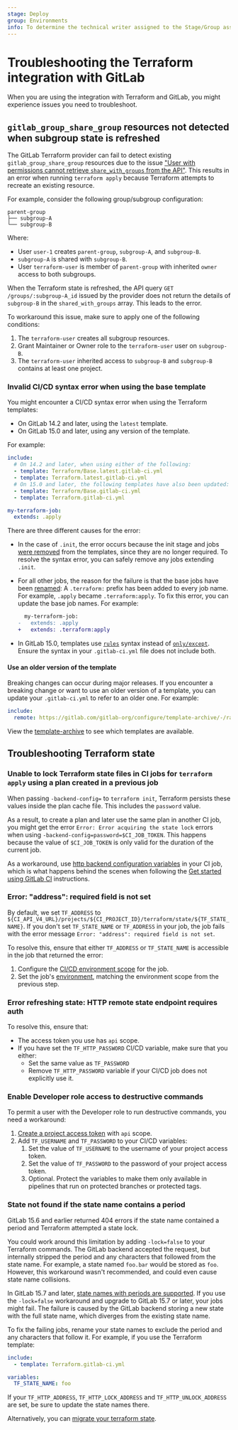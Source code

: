 ```yaml
---
stage: Deploy
group: Environments
info: To determine the technical writer assigned to the Stage/Group associated with this page, see https://handbook.gitlab.com/handbook/product/ux/technical-writing/#assignments
---
```


# Troubleshooting the Terraform integration with GitLab

When you are using the integration with Terraform and GitLab, you might experience issues you need to troubleshoot.

## `gitlab_group_share_group` resources not detected when subgroup state is refreshed

The GitLab Terraform provider can fail to detect existing `gitlab_group_share_group` resources
due to the issue ["User with permissions cannot retrieve `share_with_groups` from the API"](https://gitlab.com/gitlab-org/gitlab/-/issues/328428).
This results in an error when running `terraform apply` because Terraform attempts to recreate an
existing resource.

For example, consider the following group/subgroup configuration:

```plaintext
parent-group
├── subgroup-A
└── subgroup-B
```

Where:

- User `user-1` creates `parent-group`, `subgroup-A`, and `subgroup-B`.
- `subgroup-A` is shared with `subgroup-B`.
- User `terraform-user` is member of `parent-group` with inherited `owner` access to both subgroups.

When the Terraform state is refreshed, the API query `GET /groups/:subgroup-A_id` issued by the provider does not return the
details of `subgroup-B` in the `shared_with_groups` array. This leads to the error.

To workaround this issue, make sure to apply one of the following conditions:

1. The `terraform-user` creates all subgroup resources.
1. Grant Maintainer or Owner role to the `terraform-user` user on `subgroup-B`.
1. The `terraform-user` inherited access to `subgroup-B` and `subgroup-B` contains at least one project.

### Invalid CI/CD syntax error when using the base template

You might encounter a CI/CD syntax error when using the Terraform templates:

- On GitLab 14.2 and later, using the `latest` template.
- On GitLab 15.0 and later, using any version of the template.

For example:

```yaml
include:
  # On 14.2 and later, when using either of the following:
  - template: Terraform/Base.latest.gitlab-ci.yml
  - template: Terraform.latest.gitlab-ci.yml
  # On 15.0 and later, the following templates have also been updated:
  - template: Terraform/Base.gitlab-ci.yml
  - template: Terraform.gitlab-ci.yml

my-terraform-job:
  extends: .apply
```

There are three different causes for the error:

- In the case of `.init`, the error occurs because the init stage and jobs [were removed](https://gitlab.com/gitlab-org/gitlab/-/merge_requests/71188) from the templates, since they are no longer required. To resolve the syntax error, you can safely remove any jobs extending `.init`.
- For all other jobs, the reason for the failure is that the base jobs have been [renamed](https://gitlab.com/gitlab-org/gitlab/-/merge_requests/67719): A `.terraform:` prefix has been added to every job name. For example, `.apply` became `.terraform:apply`. To fix this error, you can update the base job names. For example:

  ```diff
    my-terraform-job:
  -   extends: .apply
  +   extends: .terraform:apply
  ```

- In GitLab 15.0, templates use [`rules`](../../../ci/yaml/index.md#rules) syntax
  instead of [`only/except`](../../../ci/yaml/index.md#only--except).
  Ensure the syntax in your `.gitlab-ci.yml` file does not include both.

#### Use an older version of the template

Breaking changes can occur during major releases. If you encounter a breaking change or want to use an older version of a template, you can update your `.gitlab-ci.yml` to refer to an older one. For example:

```yaml
include:
  remote: https://gitlab.com/gitlab-org/configure/template-archive/-/raw/main/14-10/Terraform.gitlab-ci.yml
```

View the [template-archive](https://gitlab.com/gitlab-org/configure/template-archive) to see which templates are available.

## Troubleshooting Terraform state

### Unable to lock Terraform state files in CI jobs for `terraform apply` using a plan created in a previous job

When passing `-backend-config=` to `terraform init`, Terraform persists these values inside the plan
cache file. This includes the `password` value.

As a result, to create a plan and later use the same plan in another CI job, you might get the error
`Error: Error acquiring the state lock` errors when using `-backend-config=password=$CI_JOB_TOKEN`.
This happens because the value of `$CI_JOB_TOKEN` is only valid for the duration of the current job.

As a workaround, use [http backend configuration variables](https://www.terraform.io/language/settings/backends/http#configuration-variables) in your CI job,
which is what happens behind the scenes when following the
[Get started using GitLab CI](terraform_state.md#initialize-a-terraform-state-as-a-backend-by-using-gitlab-cicd) instructions.

### Error: "address": required field is not set

By default, we set `TF_ADDRESS` to `${CI_API_V4_URL}/projects/${CI_PROJECT_ID}/terraform/state/${TF_STATE_NAME}`.
If you don't set `TF_STATE_NAME` or `TF_ADDRESS` in your job, the job fails with the error message
`Error: "address": required field is not set`.

To resolve this, ensure that either `TF_ADDRESS` or `TF_STATE_NAME` is accessible in the
job that returned the error:

1. Configure the [CI/CD environment scope](../../../ci/variables/index.md#for-a-project) for the job.
1. Set the job's [environment](../../../ci/yaml/index.md#environment), matching the environment scope from the previous step.

### Error refreshing state: HTTP remote state endpoint requires auth

To resolve this, ensure that:

- The access token you use has `api` scope.
- If you have set the `TF_HTTP_PASSWORD` CI/CD variable, make sure that you either:
  - Set the same value as `TF_PASSWORD`
  - Remove `TF_HTTP_PASSWORD` variable if your CI/CD job does not explicitly use it.

### Enable Developer role access to destructive commands

To permit a user with the Developer role to run destructive commands, you need a workaround:

1. [Create a project access token](../../project/settings/project_access_tokens.md#create-a-project-access-token) with `api` scope.
1. Add `TF_USERNAME` and `TF_PASSWORD` to your CI/CD variables:
   1. Set the value of `TF_USERNAME` to the username of your project access token.
   1. Set the value of `TF_PASSWORD` to the password of your project access token.
   1. Optional. Protect the variables to make them only available in pipelines that run on protected branches or protected tags.

### State not found if the state name contains a period

GitLab 15.6 and earlier returned 404 errors if the state name contained a period and Terraform attempted
a state lock.

You could work around this limitation by adding `-lock=false` to your Terraform commands. The GitLab backend
accepted the request, but internally stripped the period and any characters that followed from the state name.
For example, a state named `foo.bar` would be stored as `foo`. However, this workaround wasn't recommended,
and could even cause state name collisions.

In GitLab 15.7 and later, [state names with periods are supported](https://gitlab.com/gitlab-org/gitlab/-/merge_requests/106861). If you use the `-lock=false` workaround and upgrade to GitLab 15.7 or later,
your jobs might fail. The failure is caused by the GitLab backend storing a new state with the full state name, which diverges from the existing state name.

To fix the failing jobs, rename your state names to exclude the period and any characters that follow it. For example,
if you use the Terraform template:

```yaml
include:
  - template: Terraform.gitlab-ci.yml

variables:
  TF_STATE_NAME: foo
```

If your `TF_HTTP_ADDRESS`, `TF_HTTP_LOCK_ADDRESS` and `TF_HTTP_UNLOCK_ADDRESS` are set, be sure
to update the state names there.

Alternatively, you can [migrate your terraform state](terraform_state.md#migrate-to-a-gitlab-managed-terraform-state).
